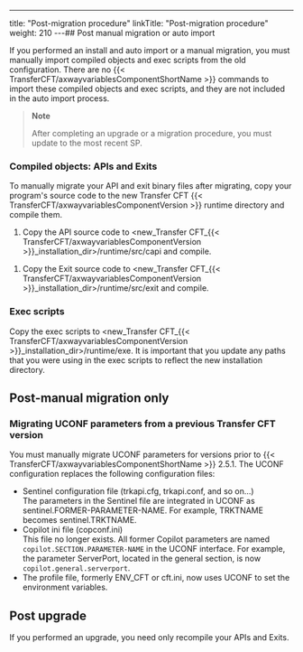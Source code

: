 ---
title: "Post-migration procedure"
linkTitle: "Post-migration procedure"
weight: 210
---## Post manual migration or auto import

If you performed an install and auto import or a manual migration, you must manually import compiled objects and exec scripts from the old configuration. There are no {{< TransferCFT/axwayvariablesComponentShortName  >}} commands to import these compiled objects and exec scripts, and they are not included in the auto import process.

> **Note**
>
> After completing an upgrade or a migration procedure, you must update to the most recent SP.

### Compiled objects: APIs and Exits

To manually migrate your API and exit binary files after migrating, copy your program's source code to the new Transfer CFT {{< TransferCFT/axwayvariablesComponentVersion  >}} runtime directory and compile them.

1. Copy the API source code to &lt;new_Transfer CFT_{{< TransferCFT/axwayvariablesComponentVersion >}}_installation_dir>/runtime/src/capi and compile.

<!-- -->

1. Copy the Exit source code to &lt;new_Transfer CFT_{{< TransferCFT/axwayvariablesComponentVersion >}}_installation_dir>/runtime/src/exit and compile.

### Exec scripts

Copy the exec scripts to &lt;new_Transfer CFT_{{< TransferCFT/axwayvariablesComponentVersion  >}}_installation_dir>/runtime/exe. It is important that you update any paths that you were using in the exec scripts to reflect the new installation directory.

## Post-manual migration only

### Migrating UCONF parameters from a previous Transfer CFT version

You must manually migrate UCONF parameters for versions prior to {{< TransferCFT/axwayvariablesComponentShortName  >}} 2.5.1. The UCONF configuration
replaces the following configuration files:

* Sentinel configuration
    file (trkapi.cfg, trkapi.conf, and so on...)  
    The parameters in the Sentinel file are integrated
    in UCONF as sentinel.FORMER-PARAMETER-NAME. For example, TRKTNAME becomes
    sentinel.TRKTNAME.
* Copilot ini file
    (copconf.ini)  
    This file no longer exists. All former Copilot parameters are named `copilot.SECTION.PARAMETER-NAME` in the UCONF interface. For example, the parameter ServerPort, located in the general section, is now `copilot.general.serverport`.
* The profile file, formerly ENV_CFT or cft.ini, now
    uses UCONF to set the environment variables.

## Post upgrade

If you performed an upgrade, you need only recompile your APIs and Exits.
